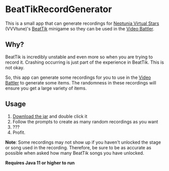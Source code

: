 # BeatTikRecordGenerator
This is a small app that can generate recordings for [Neptunia Virtual Stars](https://store.steampowered.com/app/1399840/Neptunia_Virtual_Stars/) (VVVtune)'s [BeatTik](https://neptunia.fandom.com/wiki/BeatTik) minigame so they can be used in the  [Video Battler](https://neptunia.fandom.com/wiki/Video_Battler).

## Why?

BeatTik is incredibly unstable and even more so when you are trying to record it. Crashing occurring is just part of the experience in BeatTik. This is not okay.

So, this app can generate some recordings for you to use in the [Video Battler](https://neptunia.fandom.com/wiki/Video_Battler) to generate some items. The randomness in these recordings will ensure you get a large variety of items.

## Usage

1. [Download the jar](https://github.com/StrangeOne101/BeatTikRecordGenerator/releases/download/v1.0/BeatTikRecordGenerator.jar) and double click it
2. Follow the prompts to create as many random recordings as you want
3. ???
4. Profit.

**Note**: Some recordings may not show up if you haven't unlocked the stage or song used in the recording. Therefore, be sure to be as accurate as possible when asked how many BeatTik songs you have unlocked.

**Requires Java 11 or higher to run**